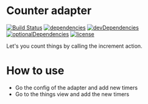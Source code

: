 # Counter adapter

[![Build Status](https://travis-ci.org/tim-hellhake/counter-adapter.svg?branch=master)](https://travis-ci.org/tim-hellhake/counter-adapter)
[![dependencies](https://david-dm.org/tim-hellhake/counter-adapter.svg)](https://david-dm.org/tim-hellhake/counter-adapter)
[![devDependencies](https://david-dm.org/tim-hellhake/counter-adapter/dev-status.svg)](https://david-dm.org/tim-hellhake/counter-adapter?type=dev)
[![optionalDependencies](https://david-dm.org/tim-hellhake/counter-adapter/optional-status.svg)](https://david-dm.org/tim-hellhake/counter-adapter?type=optional)
[![license](https://img.shields.io/badge/license-MPL--2.0-blue.svg)](LICENSE)

Let's you count things by calling the increment action.

# How to use
* Go the config of the adapter and add new timers
* Go to the things view and add the new timers
